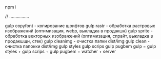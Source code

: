 npm i

// ................

gulp copyfont - копирование шрифтов
gulp rastr - обработка растровых изображений (оптимизация, webp, выкладка в продакшн)
gulp sprite - обработка векторных изображений (оптимизация, спрайт, выкладка в продакшщн, стек)
gulp cleanimg - очистка папки  dist/img
gulp clean - очистка папокки  dist/img
gulp styles
gulp scrips
gulp pugbem
gulp = gulp styles + gulp scrips + gulp pugbem + watcher + server

